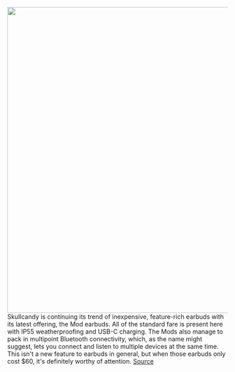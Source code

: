 <img src='https://cdn.vox-cdn.com/thumbor/j9QcVsC7dh44yG083LkCSrboy8U=/1181x19:3339x1900/1200x800/filters:focal(1987x677:2527x1217)/cdn.vox-cdn.com/uploads/chorus_image/image/70888919/9f36142aa5337efb10c17091ffad58d7ac0a559b5620c84dea5f3796d2bde6d5.0.jpg' width='700px' /><br/>
Skullcandy is continuing its trend of inexpensive, feature-rich earbuds with its latest offering, the Mod earbuds. All of the standard fare is present here with IP55 weatherproofing and USB-C charging. The Mods also manage to pack in multipoint Bluetooth connectivity, which, as the name might suggest, lets you connect and listen to multiple devices at the same time. This isn't a new feature to earbuds in general, but when those earbuds only cost $60, it's definitely worthy of attention.
<a href='https://www.theverge.com/2022/5/19/23130824/skullcandy-mod-wireless-earbuds-cheap-multipoint-bluetooth-support-headphones'> Source <a/>